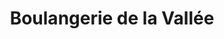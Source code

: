 ---
title: "Boulangerie de la Vallée"
url: /bellencombre/boulangerie-de-la-vallee/
shop: boulangerie
---